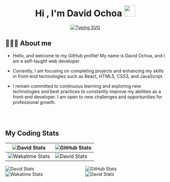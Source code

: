 <h1 align="center">
  <b>Hi , I'm David Ochoa </b><img src="https://media.giphy.com/media/hvRJCLFzcasrR4ia7z/giphy.gif" width="35">
</h1>

<p align="center">
  <a href="https://git.io/typing-svg"><img src="https://readme-typing-svg.herokuapp.com?font=Fira+Code&weight=600&pause=1000&color=33DDB3&background=1E293B&center=true&vCenter=true&width=600&height=100&lines=Freelancer;Junior+Full-Stack+Web+Developer;Web+Designer;Crypto+Enthusiast;Father;Cat+Lover" alt="Typing SVG" /></a>
</p>

## 🙋🏻‍♂️ **About me**

- Hello, and welcome to my GitHub profile! My name is David Ochoa, and I am a self-taught web developer.

- Currently, I am focusing on completing projects and enhancing my skills in front-end technologies such as React, HTML5, CSS3, and JavaScript.

- I remain committed to continuous learning and exploring new technologies and best practices to constantly improve my abilities as a front-end developer. I am open to new challenges and opportunities for professional growth.


<br><br>

## My Coding Stats
| <img alt="David Stats" src="https://github-readme-stats.vercel.app/api/top-langs/?username=davidochoadev&amp;layout=compact&amp;hide_border=true&amp;title_color=33DDB3&bg_color=1E293B&text_color=ffffff">      | <img class="md:w-1/2 h-1/4 md:h-min" alt="GitHub Stats" src="https://github-readme-stats.vercel.app/api?username=davidochoadev&amp;hide_border=true&amp;title_color=33DDB3&amp;icon_color=33DDB3&amp;hide=contribs,prs&amp;show_icons=true&amp;include-all-commits=true&bg_color=1E293B&text_color=ffffff"> |
| ----------- | ----------- |
| <img class="md:w-1/2 h-1/4 md:h-min" alt="Wakatime Stats" src="https://github-readme-stats.vercel.app/api/wakatime?username=davidochoadev&amp;title_color=33DDB3&amp;hide_border=true&amp;custom_title=Spent-on-Coding&layout=compact&bg_color=1E293B&text_color=ffffff">      | <img alt="David Stats" src="https://github-readme-stats.vercel.app/api/top-langs/?username=davidochoadev&amp;langs_count=5&amp;hide_border=true&amp;title_color=33DDB3&amp;hide_title=true&bg_color=1E293B&text_color=ffffff">       |


<div style="display: grid; grid-template-columns: 1fr 1fr; grid-template-rows: 1fr 1fr;">
<img alt="David Stats" src="https://github-readme-stats.vercel.app/api/top-langs/?username=davidochoadev&amp;layout=compact&amp;hide_border=true&amp;title_color=33DDB3&bg_color=1E293B&text_color=ffffff">

<img class="md:w-1/2 h-1/4 md:h-min" alt="GitHub Stats" src="https://github-readme-stats.vercel.app/api?username=davidochoadev&amp;hide_border=true&amp;title_color=33DDB3&amp;icon_color=33DDB3&amp;hide=contribs,prs&amp;show_icons=true&amp;include-all-commits=true&bg_color=1E293B&text_color=ffffff">

<img class="md:w-1/2 h-1/4 md:h-min" alt="Wakatime Stats" src="https://github-readme-stats.vercel.app/api/wakatime?username=davidochoadev&amp;title_color=33DDB3&amp;hide_border=true&amp;custom_title=Spent-on-Coding&layout=compact&bg_color=1E293B&text_color=ffffff">

<img alt="David Stats" src="https://github-readme-stats.vercel.app/api/top-langs/?username=davidochoadev&amp;langs_count=5&amp;hide_border=true&amp;title_color=33DDB3&amp;hide_title=true&bg_color=1E293B&text_color=ffffff">
</div>

<!--
**davideochoaa/davideochoaa** is a ✨ _special_ ✨ repository because its `README.md` (this file) appears on your GitHub profile.

Here are some ideas to get you started:

- 🔭 I’m currently working on ...
- 🌱 I’m currently learning ...
- 👯 I’m looking to collaborate on ...
- 🤔 I’m looking for help with ...
- 💬 Ask me about ...
- 📫 How to reach me: ...
- 😄 Pronouns: ...
- ⚡ Fun fact: ...
-->
